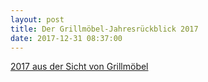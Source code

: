 ```yaml
---
layout: post
title: Der Grillmöbel-Jahresrückblick 2017
date: 2017-12-31 08:37:00
---
```


[2017 aus der Sicht von Grillmöbel](https://grillmoebel.github.io/)
